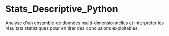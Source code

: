 # Stats_Descriptive_Python
Analyse d'un ensemble de données multi-dimensionnelles et interpréter les résultats statistiques pour en tirer des conclusions exploitables.
